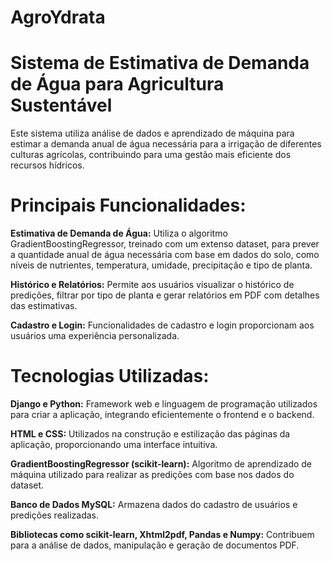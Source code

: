 # AgroYdrata

# Sistema de Estimativa de Demanda de Água para Agricultura Sustentável
Este sistema utiliza análise de dados e aprendizado de máquina para estimar a demanda anual de água necessária para a irrigação de diferentes culturas agrícolas, contribuindo para uma gestão mais eficiente dos recursos hídricos.


# Principais Funcionalidades:
__Estimativa de Demanda de Água:__ Utiliza o algoritmo GradientBoostingRegressor, treinado com um extenso dataset, para prever a quantidade anual de água necessária com base em dados do solo, como níveis de nutrientes, temperatura, umidade, precipitação e tipo de planta.

__Histórico e Relatórios:__ Permite aos usuários visualizar o histórico de predições, filtrar por tipo de planta e gerar relatórios em PDF com detalhes das estimativas.

__Cadastro e Login:__ Funcionalidades de cadastro e login proporcionam aos usuários uma experiência personalizada.

# Tecnologias Utilizadas:

__Django e Python:__ Framework web e linguagem de programação utilizados para criar a aplicação, integrando eficientemente o frontend e o backend.

__HTML e CSS:__ Utilizados na construção e estilização das páginas da aplicação, proporcionando uma interface intuitiva.

__GradientBoostingRegressor (scikit-learn):__ Algoritmo de aprendizado de máquina utilizado para realizar as predições com base nos dados do dataset.

__Banco de Dados MySQL:__ Armazena dados do cadastro de usuários e predições realizadas.

__Bibliotecas como scikit-learn, Xhtml2pdf, Pandas e Numpy:__ Contribuem para a análise de dados, manipulação e geração de documentos PDF.


